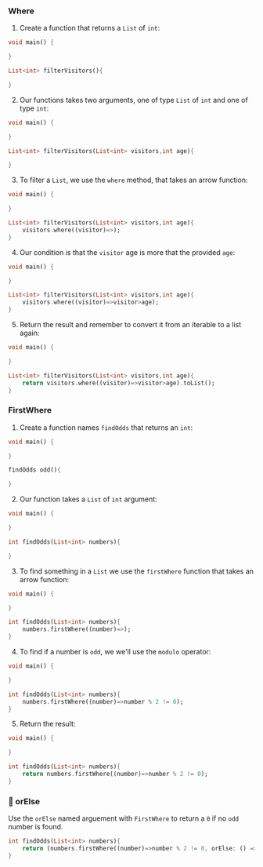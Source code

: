 ### Where

1. Create a function that returns a `List` of `int`:

```dart
void main() {

}

List<int> filterVisitors(){

}
```

2. Our functions takes two arguments, one of type `List` of `int` and one of type `int`:

```dart
void main() {

}

List<int> filterVisitors(List<int> visitors,int age){

}
```

3. To filter a `List`, we use the `where` method, that takes an arrow function:

```dart
void main() {

}

List<int> filterVisitors(List<int> visitors,int age){
    visitors.where((visitor)=>);
}
```

4. Our condition is that the `visitor` age is more that the provided `age`:

```dart
void main() {

}

List<int> filterVisitors(List<int> visitors,int age){
    visitors.where((visitor)=>visitor>age);
}
```

5. Return the result and remember to convert it from an iterable to a list again:

```dart
void main() {

}

List<int> filterVisitors(List<int> visitors,int age){
    return visitors.where((visitor)=>visitor>age).toList();
}
```

### FirstWhere

1. Create a function names `findOdds` that returns an `int`:

```dart
void main() {

}

findOdds odd(){

}
```

2. Our function takes a `List` of `int` argument:

```dart
void main() {

}

int findOdds(List<int> numbers){

}
```

3. To find something in a `List` we use the `firstWhere` function that takes an arrow function:

```dart
void main() {

}

int findOdds(List<int> numbers){
    numbers.firstWhere((number)=>);
}
```

4. To find if a number is `odd`, we we'll use the `modulo` operator:

```dart
void main() {

}

int findOdds(List<int> numbers){
    numbers.firstWhere((number)=>number % 2 != 0);
}
```

5. Return the result:

```dart
void main() {

}

int findOdds(List<int> numbers){
    return numbers.firstWhere((number)=>number % 2 != 0);
}
```

### 🍋 orElse

Use the `orElse` named arguement with `FirstWhere` to return a `0` if no `odd` number is found.

```dart
int findOdds(List<int> numbers){
    return (numbers.firstWhere((number)=>number % 2 != 0, orElse: () => 0));
}
```
